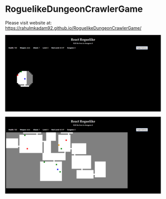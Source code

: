 # RoguelikeDungeonCrawlerGame

Please visit website at: https://rahulmkadam92.github.io/RoguelikeDungeonCrawlerGame/

![](images/ReactRoguelike0.PNG)

![](images/ReactRoguelike.PNG)
